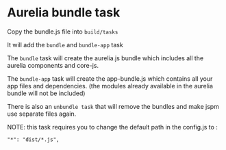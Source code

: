 Aurelia bundle task
=======

Copy the bundle.js file into `build/tasks`

It will add the `bundle` and `bundle-app` task

The `bundle` task will create the aurelia.js bundle which includes all the aurelia components and core-js.

The `bundle-app` task will create the app-bundle.js which contains all your app files and dependencies. (the modules already available in the aurelia bundle will not be included)


There is also an `unbundle task` that will remove the bundles and make jspm use separate files again.

NOTE: this task requires you to change the default path in the config.js to :

```
"*": "dist/*.js",
```
